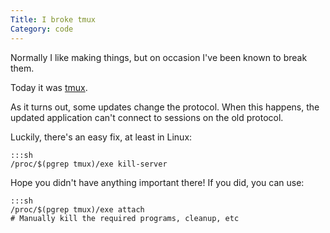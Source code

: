 ```yaml
---
Title: I broke tmux
Category: code
---
```


Normally I like making things, but on occasion I've been known to break them.

Today it was [tmux].

As it turns out, some updates change the protocol. When this happens, the updated application can't connect to sessions on the old protocol.

Luckily, there's an easy fix, at least in Linux:

	:::sh
	/proc/$(pgrep tmux)/exe kill-server

Hope you didn't have anything important there! If you did, you can use:

	:::sh
	/proc/$(pgrep tmux)/exe attach
	# Manually kill the required programs, cleanup, etc

[tmux]: http://tmux.sourceforge.net/
